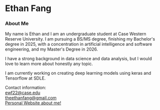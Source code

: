 ### <h1>Ethan Fang</h1>
<h3>About Me</h3>

My name is Ethan and I am an undergraduate student at Case Western Reserve University. I am pursuing a BS/MS degree, finishing my Bachelor's degree in 2025, with a concentration in artificial intelligence and software engineering, and my Master's Degree in 2026. 

I have a strong background in data science and data analysis, but I would love to learn more about honestly any topic.

I am currently working on creating deep learning models using keras and Tensorflow at SDLE.



Contact information:<br>
ewf22@case.edu <br>
theethanfang@gmail.com<br>
<a href = "https://ethanwfang.github.io/index.html">Personal Website about me!

<!--
**ethanwfang/ethanwfang** is a ✨ _special_ ✨ repository because its `README.md` (this file) appears on your GitHub profile.

Here are some ideas to get you started:

- 🔭 I’m currently working on ...
- 🌱 I’m currently learning ...
- 👯 I’m looking to collaborate on ...
- 🤔 I’m looking for help with ...
- 💬 Ask me about ...
- 📫 How to reach me: ...
- 😄 Pronouns: ...
- ⚡ Fun fact: ...
-->
